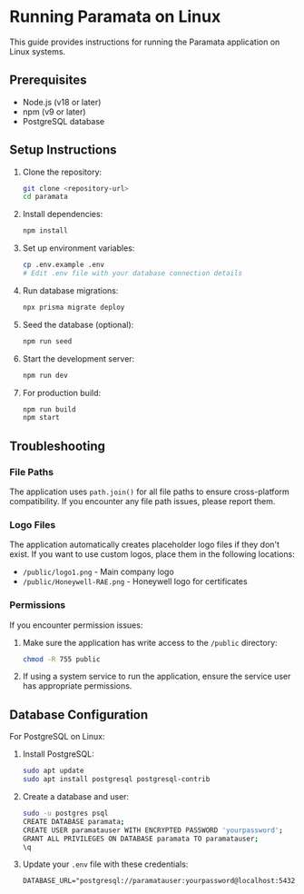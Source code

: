# Running Paramata on Linux

This guide provides instructions for running the Paramata application on Linux systems.

## Prerequisites

- Node.js (v18 or later)
- npm (v9 or later)
- PostgreSQL database

## Setup Instructions

1. Clone the repository:
   ```bash
   git clone <repository-url>
   cd paramata
   ```

2. Install dependencies:
   ```bash
   npm install
   ```

3. Set up environment variables:
   ```bash
   cp .env.example .env
   # Edit .env file with your database connection details
   ```

4. Run database migrations:
   ```bash
   npx prisma migrate deploy
   ```

5. Seed the database (optional):
   ```bash
   npm run seed
   ```

6. Start the development server:
   ```bash
   npm run dev
   ```

7. For production build:
   ```bash
   npm run build
   npm start
   ```

## Troubleshooting

### File Paths

The application uses `path.join()` for all file paths to ensure cross-platform compatibility. If you encounter any file path issues, please report them.

### Logo Files

The application automatically creates placeholder logo files if they don't exist. If you want to use custom logos, place them in the following locations:

- `/public/logo1.png` - Main company logo
- `/public/Honeywell-RAE.png` - Honeywell logo for certificates

### Permissions

If you encounter permission issues:

1. Make sure the application has write access to the `/public` directory:
   ```bash
   chmod -R 755 public
   ```

2. If using a system service to run the application, ensure the service user has appropriate permissions.

## Database Configuration

For PostgreSQL on Linux:

1. Install PostgreSQL:
   ```bash
   sudo apt update
   sudo apt install postgresql postgresql-contrib
   ```

2. Create a database and user:
   ```bash
   sudo -u postgres psql
   CREATE DATABASE paramata;
   CREATE USER paramatauser WITH ENCRYPTED PASSWORD 'yourpassword';
   GRANT ALL PRIVILEGES ON DATABASE paramata TO paramatauser;
   \q
   ```

3. Update your `.env` file with these credentials:
   ```
   DATABASE_URL="postgresql://paramatauser:yourpassword@localhost:5432/paramata"
   ``` 